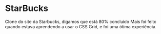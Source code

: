 # StarBucks
 Clone do site da Starbucks, digamos que está 80% concluido
 Mais foi feito quando estava aprendendo a usar o CSS Grid, e foi uma ótima experiência.
